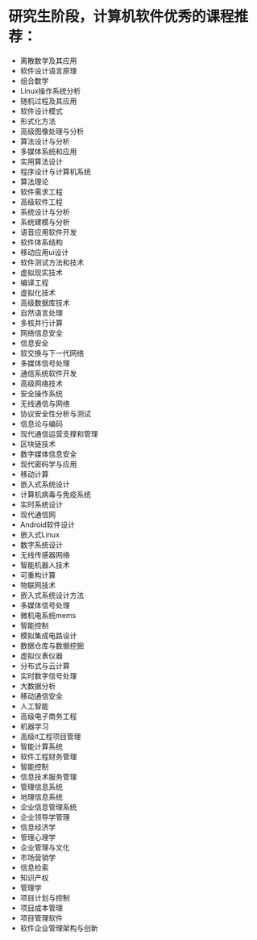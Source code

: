 # 研究生阶段，计算机软件优秀的课程推荐：

- 离散数学及其应用	
- 软件设计语言原理
- 组合数学	
- Linux操作系统分析
- 随机过程及其应用	
- 软件设计模式
- 形式化方法	
- 高级图像处理与分析
- 算法设计与分析	
- 多媒体系统和应用
- 实用算法设计	
- 程序设计与计算机系统
- 算法理论	
- 软件需求工程
- 高级软件工程	
- 系统设计与分析
- 系统建模与分析	
- 语音应用软件开发
- 软件体系结构	
- 移动应用ui设计
- 软件测试方法和技术	
- 虚拟现实技术
- 编译工程	
- 虚拟化技术
- 高级数据库技术	
- 自然语言处理
- 多核并行计算	
- 网络信息安全
- 信息安全	
- 软交换与下一代网络
- 多媒体信号处理	
- 通信系统软件开发
- 高级网络技术	
- 安全操作系统
- 无线通信与网络	
- 协议安全性分析与测试
- 信息论与编码	
- 现代通信运营支撑和管理
- 区块链技术	
- 数字媒体信息安全
- 现代密码学与应用	
- 移动计算
- 嵌入式系统设计	
- 计算机病毒与免疫系统
- 实时系统设计	
- 现代通信网
- Android软件设计	
- 嵌入式Linux
- 数字系统设计	
- 无线传感器网络
- 智能机器人技术	
- 可重构计算
- 物联网技术	
- 嵌入式系统设计方法
- 多媒体信号处理	
- 微机电系统mems
- 智能控制	
- 模拟集成电路设计
- 数据仓库与数据挖掘	
- 虚拟仪表仪器
- 分布式与云计算	
- 实时数字信号处理
- 大数据分析	
- 移动通信安全
- 人工智能	
- 高级电子商务工程 
- 机器学习	
- 高级it工程项目管理
- 智能计算系统	
- 软件工程财务管理
- 智能控制	
- 信息技术服务管理
- 管理信息系统	
- 地理信息系统
- 企业信息管理系统	
- 企业领导学管理
- 信息经济学	
- 管理心理学
- 企业管理与文化	
- 市场营销学
- 信息检索	
- 知识产权
- 管理学	
- 项目计划与控制
- 项目成本管理	
- 项目管理软件
- 软件企业管理架构与创新	
